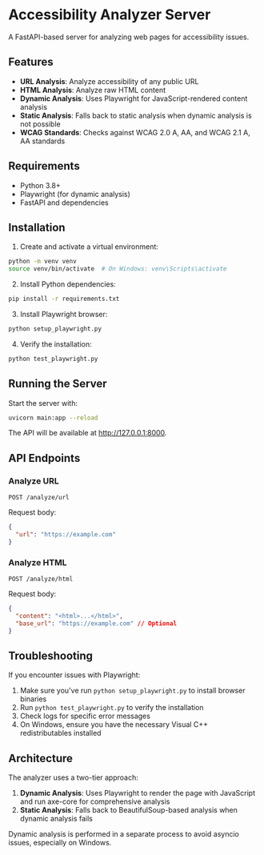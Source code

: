 # Accessibility Analyzer Server

A FastAPI-based server for analyzing web pages for accessibility issues.

## Features

- **URL Analysis**: Analyze accessibility of any public URL
- **HTML Analysis**: Analyze raw HTML content
- **Dynamic Analysis**: Uses Playwright for JavaScript-rendered content analysis
- **Static Analysis**: Falls back to static analysis when dynamic analysis is not possible
- **WCAG Standards**: Checks against WCAG 2.0 A, AA, and WCAG 2.1 A, AA standards

## Requirements

- Python 3.8+
- Playwright (for dynamic analysis)
- FastAPI and dependencies

## Installation

1. Create and activate a virtual environment:

```bash
python -m venv venv
source venv/bin/activate  # On Windows: venv\Scripts\activate
```

2. Install Python dependencies:

```bash
pip install -r requirements.txt
```

3. Install Playwright browser:

```bash
python setup_playwright.py
```

4. Verify the installation:

```bash
python test_playwright.py
```

## Running the Server

Start the server with:

```bash
uvicorn main:app --reload
```

The API will be available at http://127.0.0.1:8000.

## API Endpoints

### Analyze URL

```
POST /analyze/url
```

Request body:
```json
{
  "url": "https://example.com"
}
```

### Analyze HTML

```
POST /analyze/html
```

Request body:
```json
{
  "content": "<html>...</html>",
  "base_url": "https://example.com" // Optional
}
```

## Troubleshooting

If you encounter issues with Playwright:

1. Make sure you've run `python setup_playwright.py` to install browser binaries
2. Run `python test_playwright.py` to verify the installation
3. Check logs for specific error messages
4. On Windows, ensure you have the necessary Visual C++ redistributables installed

## Architecture

The analyzer uses a two-tier approach:

1. **Dynamic Analysis**: Uses Playwright to render the page with JavaScript and run axe-core for comprehensive analysis
2. **Static Analysis**: Falls back to BeautifulSoup-based analysis when dynamic analysis fails

Dynamic analysis is performed in a separate process to avoid asyncio issues, especially on Windows. 